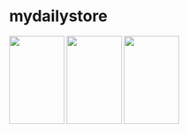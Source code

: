 # mydailystore

<img src="https://github.com/user-attachments/assets/8e99186d-5ea6-4e63-8676-7b539081501d" width="100" height="160">
<img src="https://github.com/user-attachments/assets/2743f074-3dd3-49d5-be61-c4ee8e43a320" width="100" height="160">
<img src="https://github.com/user-attachments/assets/ff577a27-29af-408e-ab0c-e2a266c3d382" width="100" height="160">
